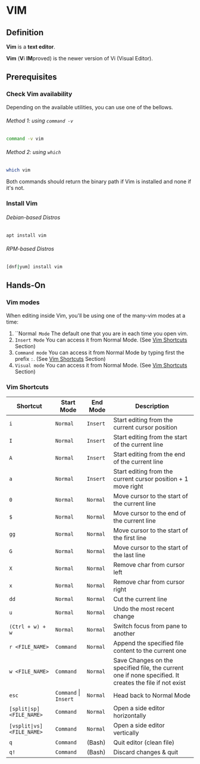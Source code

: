 # VIM

## Definition
**Vim** is a **text editor**.

**Vim** (**V**i **IM**proved) is the newer version of Vi (Visual Editor).

## Prerequisites

### Check Vim availability
Depending on the available utilities, you can use one of the bellows.
###### Method 1: using `command -v`
```bash
command -v vim
```
###### Method 2: using `which`
```bash
which vim
```
Both commands should return the binary path if Vim is installed and none if it's not.

### Install Vim
###### Debian-based Distros
```bash
apt install vim
```
###### RPM-based Distros 
```bash
[dnf|yum] install vim 
```

## Hands-On

### Vim modes
When editing inside Vim, you'll be using one of the many-vim modes at a time:
1. ``Normal` Mode` The default one that you are in each time you open vim.
2. `Insert Mode` You can access it from Normal Mode. (See [Vim Shortcuts](#vim-shortcuts) Section)
3. `Command mode` You can access it from Normal Mode by typing first the prefix `:`. (See [Vim Shortcuts](#vim-shortcuts) Section)
4. `Visual mode` You can access it from Normal Mode. (See [Vim Shortcuts](#vim-shortcuts) Section)

### Vim Shortcuts
| Shortcut                   | Start Mode            | End Mode | Description                                                                                             |
|----------------------------|-----------------------|----------|---------------------------------------------------------------------------------------------------------|
| `i`                        | `Normal`              | `Insert` | Start editing from the current cursor position                                                          |
| `I`                        | `Normal`              | `Insert` | Start editing from the start of the current line                                                        |
| `A`                        | `Normal`              | `Insert` | Start editing from the end of the current line                                                          |
| `a`                        | `Normal`              | `Insert` | Start editing from the current cursor position + 1 move right                                           |
| `0`                        | `Normal`              | `Normal` | Move cursor to the start of the current line                                                            |
| `$`                        | `Normal`              | `Normal` | Move cursor to the end of the current line                                                              |
| `gg`                       | `Normal`              | `Normal` | Move cursor to the start of the first line                                                              |
| `G`                        | `Normal`              | `Normal` | Move cursor to the start of the last line                                                               |
| `X`                        | `Normal`              | `Normal` | Remove char from cursor left                                                                            |
| `x`                        | `Normal`              | `Normal` | Remove char from cursor right                                                                           |
| `dd`                       | `Normal`              | `Normal` | Cut the current line                                                                                    |
| `u`                        | `Normal`              | `Normal` | Undo the most recent change                                                                             |
| `(Ctrl + w) + w`           | `Normal`              | `Normal` | Switch focus from pane to another                                                                       |
| `r <FILE_NAME>`            | `Command`             | `Normal` | Append the specified file content to the current one                                                    |
| `w <FILE_NAME>`            | `Command`             | `Normal` | Save Changes on the specified file, the current one if none specified. It creates the file if not exist |
| `esc`                      | `Command` \| `Insert` | `Normal` | Head back to Normal Mode                                                                                |
| `[split\|sp] <FILE_NAME>`  | `Command`             | `Normal` | Open a side editor horizontally                                                                         |
| `[vsplit\|vs] <FILE_NAME>` | `Command`             | `Normal` | Open a side editor vertically                                                                           |
| `q`                        | `Command`             | (Bash)   | Quit editor (clean file)                                                                                |
| `q!`                       | `Command`             | (Bash)   | Discard changes & quit                                                                                  |
